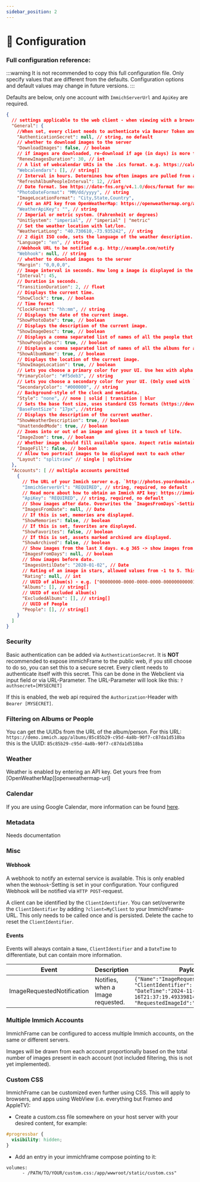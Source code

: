 ```yaml
---
sidebar_position: 2
---
```


# 🔧 Configuration

### Full configuration reference:

:::warning
It is not recommended to copy this full configuration file. Only specify values that are different from the defaults. Configuration options and default values may change in future versions.
:::

Defaults are below, only one account with `ImmichServerUrl` and `ApiKey` are required.

```json
{
  // settings applicable to the web client - when viewing with a browser or webview
  "General": {
    //When set, every client needs to authenticate via Bearer Token and this value.                                                         |
    "AuthenticationSecret": null, // string, no default
    // whether to download images to the server
    "DownloadImages": false, // boolean
    // if images are downloaded, re-download if age (in days) is more than this
    "RenewImagesDuration": 30, // int
    // A list of webcalendar URIs in the .ics format. e.g. https://calendar.google.com/calendar/ical/XXXXXX/public/basic.ics      
    "Webcalendars": [], // string[]
    // Interval in hours. Determines how often images are pulled from a person in immich.   
    "RefreshAlbumPeopleInterval": 12, //int
    // Date format. See https://date-fns.org/v4.1.0/docs/format for more information.
    "PhotoDateFormat": "MM/dd/yyyy", // string
    "ImageLocationFormat": "City,State,Country",
    // Get an API key from OpenWeatherMap: https://openweathermap.org/appid
    "WeatherApiKey": "", // string
    // Imperial or metric system. (Fahrenheit or degrees) 
    "UnitSystem": "imperial", // "imperial" | "metric"
    // Set the weather location with lat/lon.
    "WeatherLatLong": "40.730610,-73.935242", // string
    // 2 digit ISO code, sets the language of the weather description.   
    "Language": "en", // string
    //Webhook URL to be notified e.g. http://example.com/notify   
    "Webhook": null, // string
    // whether to download images to the server
    "Margin": "0,0,0,0",
    // Image interval in seconds. How long a image is displayed in the frame.   
    "Interval": 45,
    // Duration in seconds.
    "TransitionDuration": 2, // float
    // Displays the current time.
    "ShowClock": true, // boolean
    // Time format
    "ClockFormat": "hh:mm", // string
    // Displays the date of the current image. 
    "ShowPhotoDate": true, // boolean
    // Displays the description of the current image.   
    "ShowImageDesc": true, // boolean
    // Displays a comma separated list of names of all the people that are assigned in immich.
    "ShowPeopleDesc": true, // boolean
    // Displays a comma separated list of names of all the albums for an image.   
    "ShowAlbumName": true, // boolean
    // Displays the location of the current image.          
    "ShowImageLocation": true, // boolean
    // Lets you choose a primary color for your UI. Use hex with alpha value to edit opacity.   
    "PrimaryColor": "#f5deb3", // string
    // Lets you choose a secondary color for your UI. (Only used with `style=solid or transition`) Use hex with alpha value to edit opacity.
    "SecondaryColor": "#000000", // string
    // Background-style of the clock and metadata.
    "Style": "none", // none | solid | transition | blur
    // Sets the base font size, uses standard CSS formats (https://developer.mozilla.org/en-US/docs/Web/CSS/font-size)
    "BaseFontSize": "17px", //string
    // Displays the description of the current weather. 
    "ShowWeatherDescription": true, // boolean
    "UnattendedMode": true, // boolean
    // Zooms into or out of an image and gives it a touch of life.  
    "ImageZoom": true, // boolean
    // Whether image should fill available space. Aspect ratio maintained but may be cropped.          
    "ImageFill": false, // boolean
    // Allow two portrait images to be displayed next to each other
    "Layout": "splitview" // single | splitview
  },
  "Accounts": [ // multiple accounts permitted
    {
      // The URL of your Immich server e.g. `http://photos.yourdomain.com` / `http://192.168.0.100:2283`.
      "ImmichServerUrl": "REQUIRED", // string, required, no default
      // Read more about how to obtain an Immich API key: https://immich.app/docs/features/command-line-interface#obtain-the-api-key
      "ApiKey": "REQUIRED", // string, required, no default
      // Show images after date. Overwrites the `ImagesFromDays`-Setting  
      "ImagesFromDate": null, // Date
      // If this is set, memories are displayed.
      "ShowMemories": false, // boolean
      // If this is set, favorites are displayed.
      "ShowFavorites": false, // boolean
      // If this is set, assets marked archived are displayed.   
      "ShowArchived": false, // boolean
      // Show images from the last X days. e.g 365 -> show images from the last year   
      "ImagesFromDays": null, // boolean
      // Show images before date.  
      "ImagesUntilDate": "2020-01-02", // Date
      // Rating of an image in stars, allowed values from -1 to 5. This will only show images with the exact rating you are filtering for.  
      "Rating": null, // int
      // UUID of album(s) - e.g. ["00000000-0000-0000-0000-000000000001"]
      "Albums": [], // string[]
      // UUID of excluded album(s)  
      "ExcludedAlbums": [], // string[]
      // UUID of People
      "People": [], // string[]
    }
  ]
}
  ```

### Security
Basic authentication can be added via `AuthenticationSecret`. It is **NOT** recommended to expose immichFrame to the public web, if you still choose to do so, you can set this to a secure secret. Every client needs to authenticate itself with this secret. This can be done in the Webclient via input field or via URL-Parameter. The URL-Parameter will look like this: `?authsecret=[MYSECRET]`

If this is enabled, the web api required the `Authorization`-Header with `Bearer [MYSECRET]`.

### Filtering on Albums or People
You can get the UUIDs from the URL of the album/person. For this URL: `https://demo.immich.app/albums/85c85b29-c95d-4a8b-90f7-c87da1d518ba` this is the UUID: `85c85b29-c95d-4a8b-90f7-c87da1d518ba`

### Weather
Weather is enabled by entering an API key. Get yours free from [OpenWeatherMap][openweathermap-url]

### Calendar
If you are using Google Calendar, more information can be found [here](https://support.google.com/calendar/answer/37648?hl=en#zippy=%2Cget-your-calendar-view-only).

### Metadata
Needs documentation

### Misc
#### Webhook
A webhook to notify an external service is available. This is only enabled when the `Webhook`-Setting is set in your configuration. Your configured Webhook will be notified via `HTTP POST`-request.

A client can be identified by the `ClientIdentifier`. You can set/overwrite the `ClientIdentifier` by adding `?client=MyClient` to your ImmichFrame-URL. This only needs to be called once and is persisted. Delete the cache to reset the `ClientIdentifier`.

#### Events
Events will always contain a `Name`, `ClientIdentifier` and a `DateTime` to differentiate, but can contain more information.

| **Event**                  | **Description**                   | **Payload**                                                                                                                                             |
| -------------------------- | --------------------------------- | ------------------------------------------------------------------------------------------------------------------------------------------------------- |
| ImageRequestedNotification | Notifies, when a Image requested. | `{"Name":"ImageRequestedNotification", "ClientIdentifier": "Frame_Kitchen", "DateTime":"2024-11-16T21:37:19.4933981+01:00", "RequestedImageId":"UUID"}` |

### Multiple Immich Accounts
ImmichFrame can be configured to access multiple Immich accounts, on the same or different servers.

Images will be drawn from each account proportionally based on the total number of images present in each account (not included filtering, this is not yet implemented).

### Custom CSS
ImmichFrame can be customized even further using CSS. This will apply to browsers, and apps using WebView (i.e. everything but Frameo and AppleTV):
- Create a custom.css file somewhere on your host server with your desired content, for example:  
```css
#progressbar {  
  visibility: hidden;  
}
```
- Add an entry in your immichframe compose pointing to it:  
```
volumes:  
      - /PATH/TO/YOUR/custom.css:/app/wwwroot/static/custom.css"
```